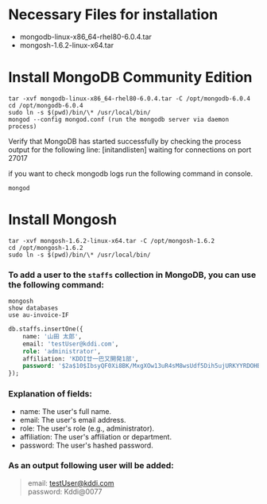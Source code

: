 # Necessary Files for installation
- mongodb-linux-x86_64-rhel80-6.0.4.tar
- mongosh-1.6.2-linux-x64.tar

# Install MongoDB Community Edition  

`tar -xvf mongodb-linux-x86_64-rhel80-6.0.4.tar -C /opt/mongodb-6.0.4`  
`cd /opt/mongodb-6.0.4`  
`sudo ln -s $(pwd)/bin/\* /usr/local/bin/`  
`mongod --config mongod.conf (run the mongodb server via daemon process)`  

Verify that MongoDB has started successfully by checking the process output for the following line:
[initandlisten] waiting for connections on port 27017

if you want to check mongodb logs run the following command in console.
  
`mongod`

# Install Mongosh
  
`tar -xvf mongosh-1.6.2-linux-x64.tar -C /opt/mongosh-1.6.2`  
`cd /opt/mongosh-1.6.2`  
`sudo ln -s $(pwd)/bin/\* /usr/local/bin/`  


### To add a user to the `staffs` collection in MongoDB, you can use the following command:  
`mongosh`  
`show databases`  
`use au-invoice-IF` 
```sql
db.staffs.insertOne({
    name: '山田 太郎',
    email: 'testUser@kddi.com',
    role: 'administrator',
    affiliation: 'KDDI廿一巴又開発1部',
    password: '$2a$10$IbsyQF0Xi8BK/MxgXOw13uR4sM8wsUdf5Dih5ujURKYYRDOHBH5r6'
});
```
### Explanation of fields:

- name: The user's full name.
- email: The user's email address.
- role: The user's role (e.g., administrator).
- affiliation: The user's affiliation or department.
- password: The user's hashed password.

### As an output following user will be added:
> email: testUser@kddi.com  
> password: Kddi@0077
